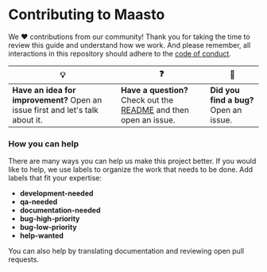 # Contributing to Maasto

We :heart: contributions from our community! Thank you for taking the time to review this guide and understand how we work. And please remember, all interactions in this repository should adhere to the [code of conduct](code-of-conduct.md).

| :bulb: | :question: | :bug: |
| ------- | -------- | -------- |
| **Have an idea for improvement?** Open an issue first and let's talk about it. | **Have a question?** Check out the [README](README.md) and then open an issue. | **Did you find a bug?** Open an issue. |

### How you can help

There are many ways you can help us make this project better. If you would like to help, we use labels to organize the work that needs to be done. Add labels that fit your expertise:

- **development-needed**
- **qa-needed**
- **documentation-needed**
- **bug-high-priority**
- **bug-low-priority**
- **help-wanted**

You can also help by translating documentation and reviewing open pull requests.
